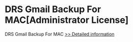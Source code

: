 # DRS Gmail Backup For MAC[Administrator License]
DRS Gmail Backup For MAC
[>> Detailed information](https://secure.shareit.com/shareit/product.html?productid=301004893&affiliateid=200057808)